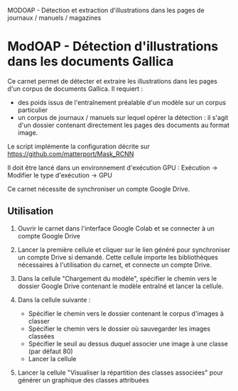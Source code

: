 MODOAP - Détection et extraction d'illustrations dans les pages de journaux / manuels / magazines





# ModOAP - Détection d'illustrations dans les documents Gallica

Ce carnet permet de détecter et extraire les illustrations dans les pages d'un corpus de documents Gallica. Il requiert :

- des poids issus de l'entraînement préalable d'un modèle sur un corpus particulier
- un corpus de journaux / manuels sur lequel opérer la détection : il s'agit d'un dossier contenant directement les pages des documents au format image.

Le script implémente la configuration décrite sur https://github.com/matterport/Mask_RCNN

Il doit être lancé dans un environnement d'exécution GPU : Exécution -> Modifier le type d'exécution -> GPU

Ce carnet nécessite de synchroniser un compte Google Drive.


## Utilisation

1. Ouvrir le carnet dans l'interface Google Colab et se connecter à un compte Google Drive 

2. Lancer la première cellule et cliquer sur le lien généré pour synchroniser un compte Drive si demandé.
Cette cellule importe les bibliothèques nécessaires à l'utilisation du carnet, et connecte un compte Drive.

3. Dans la cellule "Chargement du modèle", spécifier le chemin vers le dossier Google Drive contenant le modèle entraîné et lancer la cellule. 

4. Dans la cellule suivante : 

	- Spécifier le chemin vers le dossier contenant le corpus d'images à classer
	- Spécifier le chemin vers le dossier où sauvegarder les images classées
	- Spécifier le seuil au dessus duquel associer une image à une classe (par défaut 80)
	- Lancer la cellule

5. Lancer la cellule "Visualiser la répartition des classes associées" pour générer un graphique des classes attribuées
